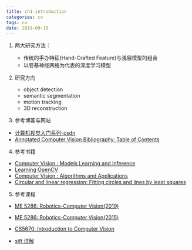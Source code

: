 ```yaml
---
title: ch1-introduction
categories: cv
tags: cv
date: 2019-09-10
---
```


1. 两大研究方法：

    - 传统的手办特征(Hand-Crafted Feature)与浅层模型的组合
    - 以卷基神经网络为代表的深度学习模型

2. 研究方向

    - object detection
    - semantic segmentation
    - motion tracking
    - 3D reconstruction

3. 参考博客与网站

- [计算机视觉入门系列-csdn](https://blog.csdn.net/wangss9566/article/details/54618507)
- [Annotated Computer Vision Bibliography: Table of Contents](http://www.visionbib.com/bibliography/contents.html)



4. 参考书籍

- [Computer Vision : Models,Learning and Inference](http://www.computervisionmodels.com/)
- [Learning OpenCV]()
- [Computer Vision : Algorithms and Applications](http://szeliski.org/Book/)
- [Circular and linear regression: Fitting circles and lines by least squares](https://people.cas.uab.edu/~mosya/cl/index.html)
5. 参考课程

- [ME 5286: Robotics-Computer Vision(2019)](http://www.me.umn.edu/courses/me5286/vision/notes.shtml)
- [ME 5286: Robotics-Computer Vision(2015)](http://me.umn.edu/courses/me5286/vision/Notes/2015/)
- [CS5670: Introduction to Computer Vision](http://www.cs.cornell.edu/courses/cs5670/2019sp/)

- [sift 详解](https://blog.csdn.net/u010440456/article/details/81483145)